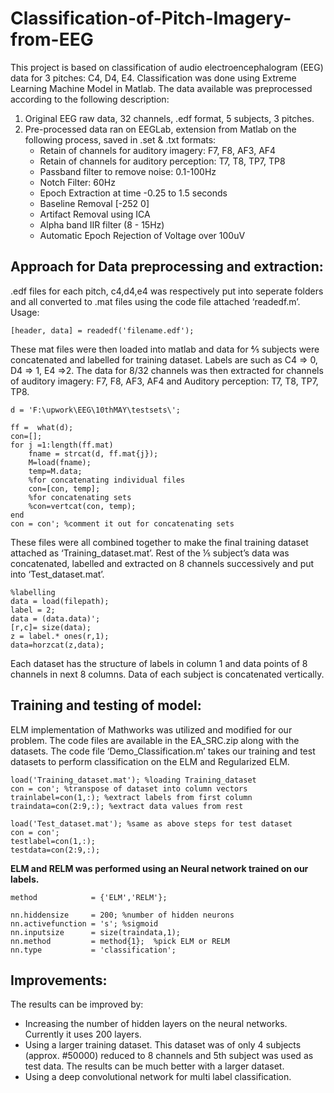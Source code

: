 # Classification-of-Pitch-Imagery-from-EEG
This project is based on classification of audio electroencephalogram (EEG) data for 3 pitches: C4, D4, E4. Classification was done using Extreme Learning Machine Model in Matlab. 
The data available was preprocessed according to the following description:

1. Original EEG raw data, 32 channels, .edf format, 5 subjects, 3 pitches.
2. Pre-processed data ran on EEGLab, extension from Matlab on the following process, saved in .set & .txt formats:
    - Retain of channels for auditory imagery: F7, F8, AF3, AF4
    - Retain of channels for auditory perception: T7, T8, TP7, TP8
    - Passband filter to remove noise: 0.1-100Hz
    - Notch Filter: 60Hz
    - Epoch Extraction at time -0.25 to 1.5 seconds
    - Baseline Removal [-252 0]
    - Artifact Removal using ICA
    - Alpha band IIR filter (8 - 15Hz)
    - Automatic Epoch Rejection of Voltage over 100uV

## Approach for Data preprocessing and extraction:

.edf files for each pitch, c4,d4,e4 was respectively put into seperate folders and all converted to .mat files using the code file attached ‘readedf.m’. Usage: 

```
[header, data] = readedf('filename.edf');
```

These mat files were then loaded into matlab and data for ⅘ subjects were concatenated and labelled for training dataset. 
Labels are such as C4 => 0, D4 => 1, E4 =>2. The data for 8/32 channels was then extracted for channels of auditory imagery: F7, F8, AF3, AF4 and Auditory perception: T7, T8, TP7, TP8.
```
d = 'F:\upwork\EEG\10thMAY\testsets\';

ff =  what(d);
con=[];
for j =1:length(ff.mat)
    fname = strcat(d, ff.mat{j});
    M=load(fname);
    temp=M.data;
    %for concatenating individual files
    con=[con, temp]; 
    %for concatenating sets
    %con=vertcat(con, temp); 
end
con = con'; %comment it out for concatenating sets

```
 These files were all combined together to make the final training dataset attached as ‘Training_dataset.mat’. Rest of the ⅕ subject’s data was concatenated, labelled and extracted on 8 channels successively and put into ‘Test_dataset.mat’. 

```
%labelling
data = load(filepath);
label = 2;
data = (data.data)';
[r,c]= size(data);
z = label.* ones(r,1);
data=horzcat(z,data);

```
Each dataset has the structure of labels in column 1 and data points of 8 channels in next 8 columns. Data of each subject is concatenated vertically. 

## Training and testing of model:

ELM implementation of Mathworks was utilized and modified for our problem. The code files are available in the EA_SRC.zip along with the datasets. The code file ‘Demo_Classification.m’ takes our training and test datasets to perform classification on the ELM and Regularized ELM.
```
load('Training_dataset.mat'); %loading Training_dataset
con = con'; %transpose of dataset into column vectors
trainlabel=con(1,:); %extract labels from first column
traindata=con(2:9,:); %extract data values from rest
```
```
load('Test_dataset.mat'); %same as above steps for test dataset
con = con';
testlabel=con(1,:);
testdata=con(2:9,:);
```

**ELM and RELM was performed using an Neural network trained on our labels.**
```
method            = {'ELM','RELM'};

nn.hiddensize     = 200; %number of hidden neurons
nn.activefunction = 's'; %sigmoid
nn.inputsize      = size(traindata,1);
nn.method         = method{1};  %pick ELM or RELM
nn.type           = 'classification';
```

## Improvements:
The results can be improved by:
- Increasing the number of hidden layers on the neural networks. Currently it uses 200 layers.
- Using a larger training dataset. This dataset was of only 4 subjects (approx.  #50000)  reduced to 8 channels and 5th subject was used as test data. The results can be much better with a larger dataset. 
- Using a deep convolutional network for multi label classification. 

